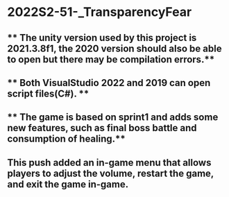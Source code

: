 # 2022S2-51-_TransparencyFear
## ** The unity version used by this project is 2021.3.8f1, the 2020 version should also be able to open but there may be compilation errors.**
## ** Both VisualStudio 2022 and 2019 can open script files(C#). ** 
## ** The game is based on sprint1 and adds some new features, such as final boss battle and consumption of healing.**
## **This push added an in-game menu that allows players to adjust the volume, restart the game, and exit the game in-game.**
